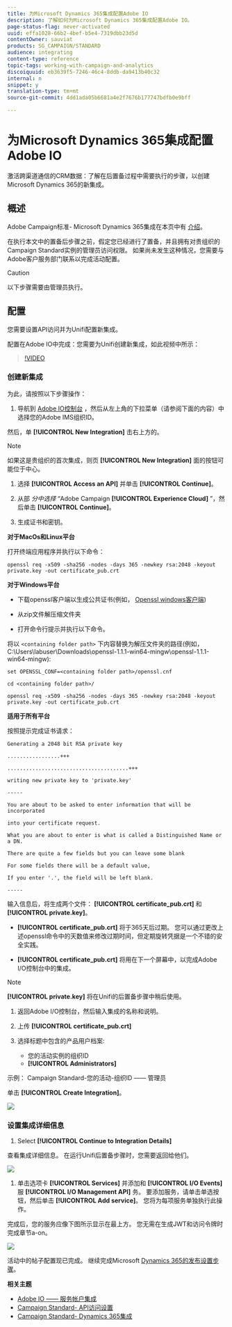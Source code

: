 ```yaml
---
title: 为Microsoft Dynamics 365集成配置Adobe IO
description: 了解如何为Microsoft Dynamics 365集成配置Adobe IO。
page-status-flag: never-activated
uuid: effa1028-66b2-4bef-b5e4-7319dbb23d5d
contentOwner: sauviat
products: SG_CAMPAIGN/STANDARD
audience: integrating
content-type: reference
topic-tags: working-with-campaign-and-analytics
discoiquuid: eb3639f5-7246-46c4-8ddb-da9413b40c32
internal: n
snippet: y
translation-type: tm+mt
source-git-commit: 4dd1ada05b6681a4e2f7676b177747bdfb0e9bff

---
```



# 为Microsoft Dynamics 365集成配置Adobe IO

激活跨渠道通信的CRM数据：了解在后置备过程中需要执行的步骤，以创建Microsoft Dynamics 365的新集成。

## 概述

Adobe Campaign标准- Microsoft Dynamics 365集成在本页中有 [介绍](../../integrating/using/working-with-campaign-standard-and-microsoft-dynamics-365.md)。

在执行本文中的置备后步骤之前，假定您已经进行了置备，并且拥有对贵组织的Campaign Standard实例的管理员访问权限。  如果尚未发生这种情况，您需要与Adobe客户服务部门联系以完成活动配置。

>[!CAUTION]
>
>以下步骤需要由管理员执行。

## 配置

您需要设置API访问并为Unifi配置新集成。

配置在Adobe IO中完成：您需要为Unifi创建新集成，如此视频中所示：

>[!VIDEO](https://video.tv.adobe.com/v/27308)

### 创建新集成

为此，请按照以下步骤操作：

1. 导航到 [Adobe IO控制台](https://console.adobe.io/home#) ，然后从左上角的下拉菜单（请参阅下面的内容）中选择您的Adobe IMS组织ID。

然后，单 **[!UICONTROL New Integration]** 击右上方的。

>[!NOTE]
>
>如果这是贵组织的首次集成，则页 **[!UICONTROL New Integration]** 面的按钮可能位于中心。

1. 选择 **[!UICONTROL Access an API]** 并单击 **[!UICONTROL Continue]**。

1. 从部 _分中选择_ “Adobe Campaign **[!UICONTROL Experience Cloud]** ”，然后单击 **[!UICONTROL Continue]**。

1. 生成证书和密钥。

**对于MacOs和Linux平台**

打开终端应用程序并执行以下命令：

```
openssl req -x509 -sha256 -nodes -days 365 -newkey rsa:2048 -keyout private.key -out certificate_pub.crt
```

**对于Windows平台**

* 下载openssl客户端以生成公共证书(例如， [Openssl windows客户端](https://bintray.com/vszakats/generic/download_file?file_path=openssl-1.1.1-win64-mingw.zip))

* 从zip文件解压缩文件夹

* 打开命令行提示并执行以下命令。

将以 `<containing folder path>` 下内容替换为解压文件夹的路径(例如，C:\Users\labuser\Downloads\openssl-1.1.1-win64-mingw\openssl-1.1.1-win64-mingw):

```
set OPENSSL_CONF=<containing folder path>/openssl.cnf
 
cd <containing folder path>/
 
openssl req -x509 -sha256 -nodes -days 365 -newkey rsa:2048 -keyout private.key -out certificate_pub.crt
```

**适用于所有平台**

按照提示完成证书请求：

```
Generating a 2048 bit RSA private key
 
.................+++
 
.......................................+++
 
writing new private key to 'private.key'
 
-----
 
You are about to be asked to enter information that will be incorporated
 
into your certificate request.
 
What you are about to enter is what is called a Distinguished Name or a DN.
 
There are quite a few fields but you can leave some blank
 
For some fields there will be a default value,
 
If you enter '.', the field will be left blank.
 
-----
```

输入信息后，将生成两个文件： **[!UICONTROL certificate_pub.crt]** 和 **[!UICONTROL private.key]**。

* **[!UICONTROL certificate_pub.crt]** 将于365天后过期。 您可以通过更改上述openssl命令中的天数值来修改过期时间，但定期旋转凭据是一个不错的安全实践。

* **[!UICONTROL certificate_pub.crt]** 将用在下一个屏幕中，以完成Adobe I/O控制台中的集成。

>[!NOTE]
>
> **[!UICONTROL private.key]** 将在Unifi的后置备步骤中稍后使用。

1. 返回Adobe I/O控制台，然后输入集成的名称和说明。

1. 上传 **[!UICONTROL certificate_pub.crt]**

1. 选择标题中包含的产品用户档案:

   * 您的活动实例的组织ID
   * **[!UICONTROL Administrators]**

示例： Campaign Standard-您的活动-组织ID —— 管理员

单击 **[!UICONTROL Create Integration]**。

![](assets/MSdynACSIntegration-4B.png)

### 设置集成详细信息

1. Select **[!UICONTROL Continue to Integration Details]**

查看集成详细信息。  在运行Unifi后置备步骤时，您需要返回给他们。

![](assets/MSdynACSIntegration-5.png)

1. 单击选项卡 **[!UICONTROL Services]** 并添加和 **[!UICONTROL I/O Events]** 服 **[!UICONTROL I/O Management API]** 务。  要添加服务，请单击单选按钮，然后单击 **[!UICONTROL Add service]**。  您将为每项服务单独执行此操作。

完成后，您的服务应像下图所示显示在最上方。 您无需在生成JWT和访问令牌时完成章节a-on。

![](assets/MSdynACSIntegration-6.png)

活动中的帖子配置现已完成。  继续完成Microsoft [Dynamics 365的发布设置步骤](../../integrating/using/configure-microsoft-dynamics-365-for-campaign-integration.md)。

**相关主题**

* [Adobe IO —— 服务帐户集成](https://www.adobe.io/authentication/auth-methods.html#!AdobeDocs/adobeio-auth/master/AuthenticationOverview/ServiceAccountIntegration.md)
* [Campaign Standard- API访问设置](https://docs.campaign.adobe.com/doc/standard/en/api/ACS_API.html#setting-up-api-access)
* [Campaign Standard- Dynamics 365集成](../../integrating/using/configure-microsoft-dynamics-365-for-campaign-integration.md)
